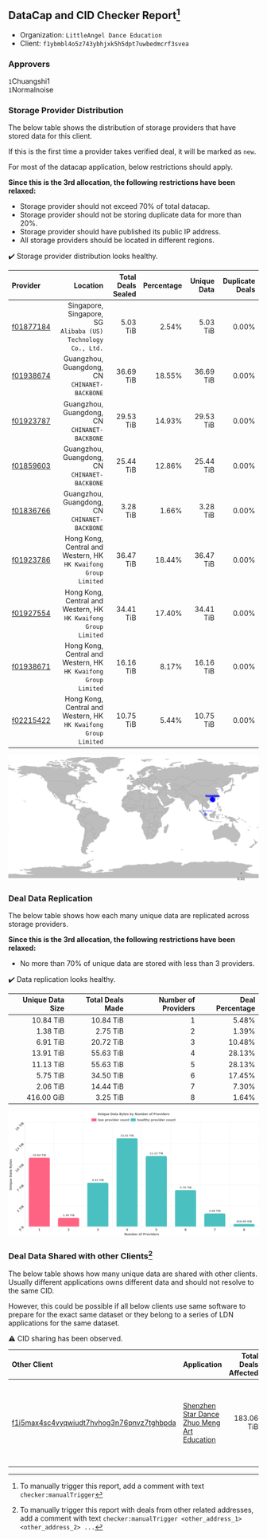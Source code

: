 ## DataCap and CID Checker Report[^1]
 - Organization: `LittleAngel Dance Education`
 - Client: `f1ybmbl4o5z743ybhjxk5h5dpt7uwbedmcrf3svea`
### Approvers
`1`Chuangshi1<br/>`1`Normalnoise

### Storage Provider Distribution
The below table shows the distribution of storage providers that have stored data for this client.

If this is the first time a provider takes verified deal, it will be marked as `new`.

For most of the datacap application, below restrictions should apply.

**Since this is the 3rd allocation, the following restrictions have been relaxed:**
 - Storage provider should not exceed 70% of total datacap.
 - Storage provider should not be storing duplicate data for more than 20%.
 - Storage provider should have published its public IP address.
 - All storage providers should be located in different regions.

✔️ Storage provider distribution looks healthy.

| Provider                                              |                                                           Location | Total Deals Sealed | Percentage | Unique Data | Duplicate Deals |
| :---------------------------------------------------- | -----------------------------------------------------------------: | -----------------: | ---------: | ----------: | --------------: |
| [f01877184](https://filfox.info/en/address/f01877184) |   Singapore, Singapore, SG<br/>`Alibaba (US) Technology Co., Ltd.` |           5.03 TiB |      2.54% |    5.03 TiB |           0.00% |
| [f01938674](https://filfox.info/en/address/f01938674) |                   Guangzhou, Guangdong, CN<br/>`CHINANET-BACKBONE` |          36.69 TiB |     18.55% |   36.69 TiB |           0.00% |
| [f01923787](https://filfox.info/en/address/f01923787) |                   Guangzhou, Guangdong, CN<br/>`CHINANET-BACKBONE` |          29.53 TiB |     14.93% |   29.53 TiB |           0.00% |
| [f01859603](https://filfox.info/en/address/f01859603) |                   Guangzhou, Guangdong, CN<br/>`CHINANET-BACKBONE` |          25.44 TiB |     12.86% |   25.44 TiB |           0.00% |
| [f01836766](https://filfox.info/en/address/f01836766) |                   Guangzhou, Guangdong, CN<br/>`CHINANET-BACKBONE` |           3.28 TiB |      1.66% |    3.28 TiB |           0.00% |
| [f01923786](https://filfox.info/en/address/f01923786) | Hong Kong, Central and Western, HK<br/>`HK Kwaifong Group Limited` |          36.47 TiB |     18.44% |   36.47 TiB |           0.00% |
| [f01927554](https://filfox.info/en/address/f01927554) | Hong Kong, Central and Western, HK<br/>`HK Kwaifong Group Limited` |          34.41 TiB |     17.40% |   34.41 TiB |           0.00% |
| [f01938671](https://filfox.info/en/address/f01938671) | Hong Kong, Central and Western, HK<br/>`HK Kwaifong Group Limited` |          16.16 TiB |      8.17% |   16.16 TiB |           0.00% |
| [f02215422](https://filfox.info/en/address/f02215422) | Hong Kong, Central and Western, HK<br/>`HK Kwaifong Group Limited` |          10.75 TiB |      5.44% |   10.75 TiB |           0.00% |

<img src="https://raw.githubusercontent.com/data-preservation-programs/filplus-checker-assets/main/filecoin-project/filecoin-plus-large-datasets/issues/1914/1687833714833.png"/>

### Deal Data Replication
The below table shows how each many unique data are replicated across storage providers.


**Since this is the 3rd allocation, the following restrictions have been relaxed:**
- No more than 70% of unique data are stored with less than 3 providers.

✔️ Data replication looks healthy.

| Unique Data Size | Total Deals Made | Number of Providers | Deal Percentage |
| ---------------: | ---------------: | ------------------: | --------------: |
|        10.84 TiB |        10.84 TiB |                   1 |           5.48% |
|         1.38 TiB |         2.75 TiB |                   2 |           1.39% |
|         6.91 TiB |        20.72 TiB |                   3 |          10.48% |
|        13.91 TiB |        55.63 TiB |                   4 |          28.13% |
|        11.13 TiB |        55.63 TiB |                   5 |          28.13% |
|         5.75 TiB |        34.50 TiB |                   6 |          17.45% |
|         2.06 TiB |        14.44 TiB |                   7 |           7.30% |
|       416.00 GiB |         3.25 TiB |                   8 |           1.64% |

<img src="https://raw.githubusercontent.com/data-preservation-programs/filplus-checker-assets/main/filecoin-project/filecoin-plus-large-datasets/issues/1914/1687833716223.png"/>

### Deal Data Shared with other Clients[^3]
The below table shows how many unique data are shared with other clients.
Usually different applications owns different data and should not resolve to the same CID.

However, this could be possible if all below clients use same software to prepare for the exact same dataset or they belong to a series of LDN applications for the same dataset.

⚠️ CID sharing has been observed.

| Other Client                                                                                                          | Application                                                                                                                 | Total Deals Affected | Unique CIDs | Approvers                                                                                                                                                              |
| :-------------------------------------------------------------------------------------------------------------------- | :-------------------------------------------------------------------------------------------------------------------------- | -------------------: | ----------: | :--------------------------------------------------------------------------------------------------------------------------------------------------------------------- |
| [f1i5max4sc4vyqwiudt7hvhog3n76pnvz7tghbpda](https://filfox.info/en/address/f1i5max4sc4vyqwiudt7hvhog3n76pnvz7tghbpda) | [Shenzhen Star Dance Zhuo Meng Art Education](https://github.com/filecoin-project/filecoin-plus-large-datasets/issues/1408) |           183.06 TiB |         732 | `1`Aaron01230<br/>`1`Bitrise0111<br/>`1`bq1024<br/>`1`cryptowhizzard<br/>`1`DaYouGroup<br/>`1`igoovo<br/>`1`mikezli<br/>`1`newwebgroup<br/>`1`Normalnoise<br/>`3`zcfil |

[^1]: To manually trigger this report, add a comment with text `checker:manualTrigger`

[^2]: Deals from those addresses are combined into this report as they are specified with `checker:manualTrigger`

[^3]: To manually trigger this report with deals from other related addresses, add a comment with text `checker:manualTrigger <other_address_1> <other_address_2> ...`
